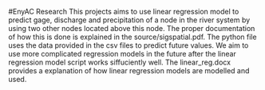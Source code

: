 #EnyAC Research
This projects aims to use linear regression model to predict gage, discharge and precipitation of a node in the river system by using two other nodes located above this node. The proper documentation of how this is done is explained in the source/sigspatial.pdf. The python file uses the data provided in the csv files to predict future values. We aim to use more complicated regression models in the future after the linear regression model script works siffuciently well. The linear_reg.docx provides a explanation of how linear regression models are modelled and used.

